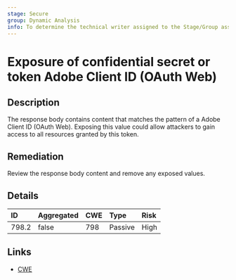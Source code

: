 ```yaml
---
stage: Secure
group: Dynamic Analysis
info: To determine the technical writer assigned to the Stage/Group associated with this page, see https://about.gitlab.com/handbook/engineering/ux/technical-writing/#assignments
---
```


# Exposure of confidential secret or token Adobe Client ID (OAuth Web)

## Description

The response body contains content that matches the pattern of a Adobe Client ID (OAuth Web).
Exposing this value could allow attackers to gain access to all resources granted by this token.

## Remediation

Review the response body content and remove any exposed values.

## Details

| ID | Aggregated | CWE | Type | Risk |
|:---|:--------|:--------|:--------|:--------|
| 798.2 | false | 798 | Passive | High |

## Links

- [CWE](https://cwe.mitre.org/data/definitions/798.html)
